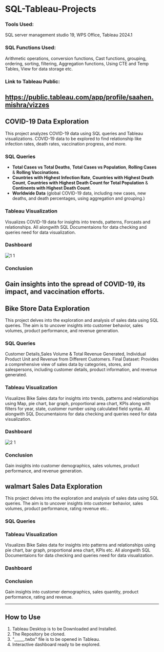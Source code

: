 # SQL-Tableau-Projects
### Tools Used:
SQL server management studio 19, WPS Office, Tableau 2024.1
### SQL Functions Used:
Arithmetic operations,  conversion functions, Cast functions,  grouping, ordering, sorting, filtering, Aggregation functions, Using CTE and Temp Tables, View for data storage etc.
### Link to Tableau Public:
https://public.tableau.com/app/profile/saahen.mishra/vizzes
-----------------------------------------------------------------------------------------------------------------------------------------------------------------------------


## COVID-19 Data Exploration
This project analyzes COVID-19 data using SQL queries and Tableau visualizations.
COVID-19 data to be explored to find relationship like infection rates, death rates, vaccination progress, and more.

### SQL Queries
- **Total Cases vs Total Deaths**, **Total Cases vs Population**, **Rolling Cases** & **Rolling Vaccinations**.
- **Countries with Highest Infection Rate**, **Countries with Highest Death Count**, **Countries with Highest Death Count for Total Population** & **Continents with Highest Death Count**.
- **Worldwide Data** (global COVID-19 data, including new cases, new deaths, and death percentages, using aggregation and grouping.)

### Tableau Visualization
Visualizes COVID-19 data for insights into trends, patterns, Forcasts and relationships. All alongwith SQL Documentaions for data checking and queries need for data visualization.

### Dashboard
![1 1](https://github.com/saahen-sriyan-mishra/SQL-Tableau-Projects/assets/139043263/c742e82e-b52a-44dc-8299-ea2d869d0e3b)

### Conclusion
Gain insights into the spread of COVID-19, its impact, and vaccination efforts.
-----------------------------------------------------------------------------------------------------------------------------------------------------------------------------

## Bike Store Data Exploration
This project delves into the exploration and analysis of sales data using SQL queries. The aim is to uncover insights into customer behavior, sales volumes, product performance, and revenue generation.

### SQL Queries
Customer Details,Sales Volume & Total Revenue Generated, Individual Product Unit and Revenue from Different Customers.
Final Dataset: Provides a comprehensive view of sales data by categories, stores, and salespersons, including customer details, product information, and revenue generated.

### Tableau Visualization
Visualizes Bike Sales data for insights into trends, patterns and relationships using Map, pie chart, bar graph, proportional area chart, KPIs along with filters for year, state, customer number using calculated field syntax. All alongwith SQL Documentaions for data checking and queries need for data visualization.

### Dashboard
![2 1](https://github.com/saahen-sriyan-mishra/SQL-Tableau-Projects/assets/139043263/52157d30-b37a-4f51-af35-3ddf1aa2d8ba)

### Conclusion
Gain insights into customer demographics, sales volumes, product performance, and revenue generation.


## walmart Sales Data Exploration
This project delves into the exploration and analysis of sales data using SQL queries. The aim is to uncover insights into customer behavior, sales volumes, product performance, rating revenue etc..

### SQL Queries


### Tableau Visualization
Visualizes Bike Sales data for insights into patterns and relationships using pie chart, bar graph, proportional area chart, KPIs etc. All alongwith SQL Documentaions for data checking and queries need for data visualization.

### Dashboard

### Conclusion
Gain insights into customer demographics, sales quantity, product performance, rating and revenue.

---------------------------------------------------------------------------------------------------------------------------------------------------------------------------------------------------------------------
## How to Use
1. Tableau Desktop is to be Downloaded and Installed.
2. The Repository be cloned.
3.  "_____.twbx" file is to be opened in Tableau.
4. Interactive dashboard ready to be explored.
